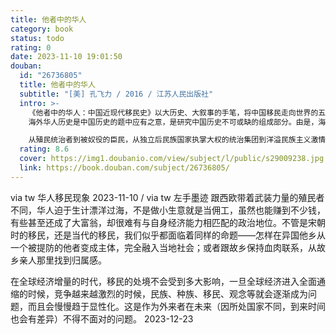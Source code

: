 ```yaml
---
title: 他者中的华人
category: book
status: todo
rating: 0
date: 2023-11-10 19:01:50
douban:
  id: "26736805"
  title: 他者中的华人
  subtitle: "[美] 孔飞力 / 2016 / 江苏人民出版社"
  intro: >-
    《他者中的华人：中国近现代移民史》以大历史、大叙事的手笔，将中国移民走向世界的五百年历史，融会贯通于同期世界格局发展变化的大框架中，读来令人领悟深远。更重要的是，孔教授在展示全球华人移民五百年历史精彩画卷的基础上，有力论证了其重要观点:
    海外华人历史是中国历史的题中应有之意，是研究中国历史不可或缺的组成部分。由是，海外华人研究被提升到新的境界。

    从殖民统治者到被奴役的臣民，从独立后民族国家执掌大权的统治集团到洋溢民族主义激情的知识精英；从颐指气使的大富豪到埋头养家糊口的升斗小民，“华人”与周边“他者”之间呈现出错综复杂的互动关系。作为外来者，海外华人需要认识了解“他者”并与之共生共存；而后者同样也时时刻刻审视着这些远道而来的异乡人：他们是可以和平相处、共谋发展的新朋友，还是居心叵测的异类？他们究竟是带来新的利益和机会，还是潜在的麻烦制造者，或者简直就是不共戴天的敌人？漫漫数百年，移民与本地人互为“他者”，彼此之间有理解有依存，但也有竞争有对抗。在《他者中的华人：中国近现代移民史》一书中，孔教授再度展示了他在《叫魂》中熟练运用的社会心理剖析法，对华人移民置身其中的“他者”条分缕析。
  rating: 8.6
  cover: https://img1.doubanio.com/view/subject/l/public/s29009238.jpg
  link: https://book.douban.com/subject/26736805/
---
```


via tw 华人移民现象 2023-11-10 / via tw 左手墨迹 跟西欧带着武装力量的殖民者不同，华人迫于生计漂洋过海，不是做小生意就是当佣工，虽然也能赚到不少钱，有些甚至还成了大富翁，却很难有与自身经济能力相匹配的政治地位。不管是宋朝时的移民，还是当代的移民，我们似乎都面临着同样的命题——怎样在异国他乡从一个被提防的他者变成主体，完全融入当地社会；或者跟故乡保持血肉联系，从故乡亲人那里找到归属感。

在全球经济增量的时代，移民的处境不会受到多大影响，一旦全球经济进入全面通缩的时候，竞争越来越激烈的时候，民族、种族、移民、观念等就会逐渐成为问题，而且会慢慢趋于显性化。这是作为外来者在未来（因所处国家不同，到来时间也会有差异）不得不面对的问题。 2023-12-23